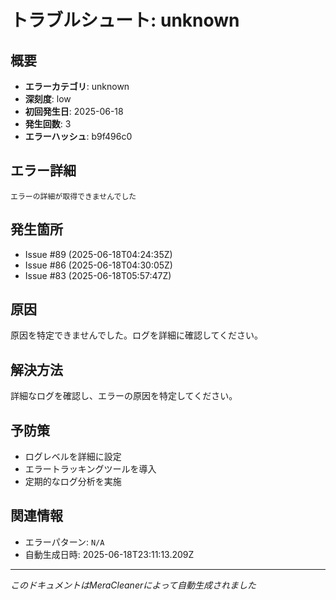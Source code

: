 # トラブルシュート: unknown

## 概要
- **エラーカテゴリ**: unknown
- **深刻度**: low
- **初回発生日**: 2025-06-18
- **発生回数**: 3
- **エラーハッシュ**: b9f496c0

## エラー詳細
```
エラーの詳細が取得できませんでした
```

## 発生箇所
- Issue #89 (2025-06-18T04:24:35Z)
- Issue #86 (2025-06-18T04:30:05Z)
- Issue #83 (2025-06-18T05:57:47Z)

## 原因
原因を特定できませんでした。ログを詳細に確認してください。

## 解決方法
詳細なログを確認し、エラーの原因を特定してください。

## 予防策
- ログレベルを詳細に設定
- エラートラッキングツールを導入
- 定期的なログ分析を実施

## 関連情報
- エラーパターン: `N/A`
- 自動生成日時: 2025-06-18T23:11:13.209Z

---
*このドキュメントはMeraCleanerによって自動生成されました*
